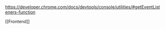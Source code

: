 https://developer.chrome.com/docs/devtools/console/utilities/#getEventListeners-function

[[Frontend]]